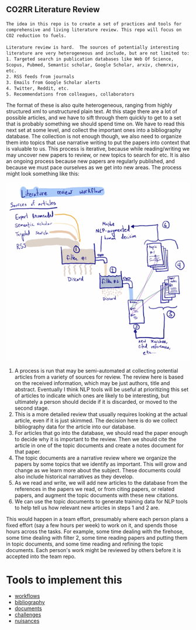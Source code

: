 CO2RR Literature Review
----------------------------------------
    
    The idea in this repo is to create a set of practices and tools for comprehensive and living literature review. This repo will focus on CO2 reduction to fuels. 
    
    Literature review is hard.  The sources of potentially interesting literature are very heterogeneous and include, but are not limited to:
    1. Targeted search in publication databases like Web Of Science, Scopus, Pubmed, Semantic scholar, Google Scholar, arxiv, chemrxiv, etc.
    2. RSS feeds from journals
    3. Emails from Google Scholar alerts
    4. Twitter, Reddit, etc.
    5. Recommendations from colleagues, collaborators

The format of these is also quite heterogeneous, ranging from highly structured xml to unstructured plain text.  At this stage there are a lot of possible articles, and we have to sift through them quickly to get to a set that is probably something we should spend time on. We have to read this next set at some level, and collect the important ones into a bibliography database. The collection is not enough though, we also need to organize them into topics that use narrative writing to put the papers into context that is valuable to us. This process is iterative, because while reading/writing we may uncover new papers to review, or new topics to search for etc. It is also an ongoing process because new papers are regularly published, and because we must pace ourselves as we get into new areas. The process might look something like this:
    
![](media/workflow.png)

1. A process is run that may be semi-automated at collecting potential articles from a variety of sources for review. The review here is based on the received information, which may be just authors, title and abstract. Eventually I think NLP tools will be useful at prioritizing this set of articles to indicate which ones are likely to be interesting, but ultimately a person should decide if it is discarded, or moved to the second stage.
  2. This is a more detailed review that usually requires looking at the actual article, even if it is just skimmed. The decision here is do we collect bibliography data for the article into our database. 
  3. For articles that go into the database, we should read the paper enough to decide why it is important to the review. Then we should cite the article in one of the topic documents and create a notes document for that paper. 
  4. The topic documents are a narrative review where we organize the papers by some topics that we identify as important. This will grow and change as we learn more about the subject. These documents could also include historical narratives as they develop.
  5. As we read and write, we will add new articles to the database from the references in the papers we read, or from citing papers, or related papers, and augment the topic documents with these new citations.
  6. We can use the topic documents to generate training data for NLP tools to help tell us how relevant new articles in steps 1 and 2 are.
  
This would happen in a team effort, presumably where each person plans a fixed effort (say a few hours per week) to work on it, and spends those hours across the tasks. For example, some time dealing with the firehose, some time dealing with filter 2, some time reading papers and putting them in topic documents, and some time reading and refining the topic documents. Each person's work might be reviewed by others before it is accepted into the team repo.

# Tools to implement this

- [workflows](workflows.md)
- [bibliography](bibliography.md)
- [documents](documents.md)
- [challenges](challenges.md)
- [nuisances](nuisances.md)
